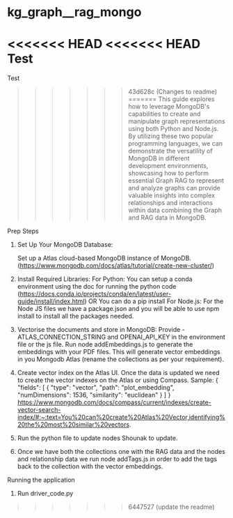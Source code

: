 # kg_graph__rag_mongo
<<<<<<< HEAD
<<<<<<< HEAD
Test
=======
Test
>>>>>>> 43d628c (Changes to readme)
=======
This guide explores how to leverage MongoDB's capabilities to create and manipulate graph representations using both Python and Node.js. By utilizing these two popular programming languages, we can demonstrate the versatility of MongoDB in different development environments, showcasing how to perform essential Graph RAG to represent and analyze graphs can provide valuable insights into complex relationships and interactions within data combining the Graph and RAG data in MongoDB. 


Prep Steps
1. Set Up Your MongoDB Database:

    Set up a Atlas cloud-based MongoDB instance of MongoDB. (https://www.mongodb.com/docs/atlas/tutorial/create-new-cluster/)

2. Install Required Libraries:
    For Python: 
    You can setup a conda environment using the doc for running the python code (https://docs.conda.io/projects/conda/en/latest/user-guide/install/index.html) 
                                                OR
    You can do a pip install <required-packages>
    For Node.js: 
    For the Node JS files we have a package.json and you will be able to use npm install to install all the packages needed.

3. Vectorise the documents and store in MongoDB:
    Provide - ATLAS_CONNECTION_STRING and OPENAI_API_KEY in the environment file or the js file.
    Run node addEmbeddings.js to generate the embeddings with your PDF files.
    This will generate vector embeddings in you Mongodb Atlas (rename the collections as per your requirement).

4. Create vector index on the Atlas UI.
    Once the data is updated we need to create the vector indexes on the Atlas or using Compass.
    Sample: 
    {
        "fields": [ {
            "type": "vector",
            "path": "plot_embedding",
            "numDimensions": 1536,
            "similarity": "euclidean"
        } ]
    }
    https://www.mongodb.com/docs/compass/current/indexes/create-vector-search-index/#:~:text=You%20can%20create%20Atlas%20Vector,identifying%20the%20most%20similar%20vectors.

5. Run the python file to update nodes Shounak to update.

6. Once we have both the collections one with the RAG data and the nodes and relationship data we run node addTags.js in order
   to add the tags back to the collection with the vector embeddings.

Running the application

1. Run driver_code.py
    
>>>>>>> 6447527 (update the readme)
